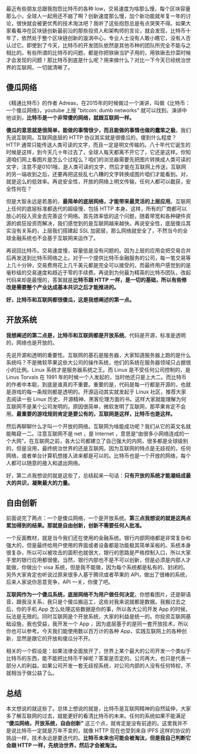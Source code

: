 最近有些朋友总跟我抱怨比特币的各种 low，交易速度为啥那么慢，每个区块容量那么小，全球人一起用还不崩了啊？创新速度那么慢，加个新功能就年复一年的讨论，很快就会被更优秀的技术淘汰吧？我听了这些抱怨总是有点哭笑不得。如果大家看看冲在区块链创新最前沿的那些投资人和架构师的言论，就会发现，比特币十年了，依然处于整个区块链创新的漩涡中心，专业人士没有人敢小瞧它，没有人否认过它。即使到了今天，比特币的开发团队依然是其他币种的团队所完全不能与之相比的。有些所谓的比特币的问题，都是你把铁锹当铲子用的，用铁锹去炒菜时候才会发现的问题！那比特币到底是什么呢？用来做什么？对比一下今天已经统治世界的互联网，一切就清晰了。

## 傻瓜网络

《精通比特币》的作者 Adreas，在2015年的时候做过一个演讲，叫做《比特币：一个傻瓜网络》，youtube 上搜 "bitcoin: dumb networks" 就可以找到。演讲中他谈到，**比特币是一个非常傻的网络，就跟互联网一样。**

**傻瓜的意思就是很简单，能做的事情很少，而且能做的事情也做的蠢笨之极**。我们先说互联网。互联网底层的 HTTP 协议其实就是很傻瓜的，傻到什么程度？ HTTP 通常只能传送人类可读的文字，而且一定是明文传输的。八十年代它诞生的时候是这样，到今天几十年过去了，全球人每天都离不开它了，它还是这样。你知道咱们网上看图片是怎么个过程么？咱们的浏览器需要先把图片转换成人类可读的文字，注意不是0101哦，是人类可读的文字，然后才能在互联网上传送，互联网的另一端收到之后，还要再把这些乱七八糟的文字转换成图片咱们才能看到。对，就是这么的低效率。再说安全性，开放的网络上明文传输，任何人都可以截获，安全性何在？

但是大智永远是若愚的，**最简单的底层网络，才能带来最灵活的上层应用**。互联网上任何的底层标准都迭代的超级慢，包括 HTTP 本身。这样，所有的厂商都可以放心的投入资金去完善这个网络。首先效率低的这个问题，随着带宽和各种硬件资源的疯狂投资而解决，我们感觉到的是互联网越来越快。再说安全性，底层傻瓜其实没有关系的，上层我们搭建起 SSL 加密层，那么网络就安全了，不然当今的全球金融系统也不会基于互联网来运作了。

再说回比特币。交易速度慢，容量低是没有问题的。因为上层的应用会把交易合并后再发送到比特币网络之上。对于一个提供比特币金融服务的公司，每一笔交易等上几十分钟，交易费用花上几千美元都是完全可以接受的，而最终用户感觉到的是毫秒级的交易速度和趋近于零的手续费。再说到为何最为精英的比特币团队，改起代码来却是最慢的，答案就是**比特币跟 HTTP 一样，是一切的基础，所以有些修改是需要整个产业达成基本共识之后才能推进的。**

**好，比特币和互联网都很傻瓜，这是我想阐述的第一点。**

## 开放系统

**我想阐述的第二点是，比特币和互联网都是开放系统**。代码是开源，标准是透明的，网络也是开放的。

先说开源和透明的重要性。互联网的基石是服务器，大家知道服务器上跑的是什么系统吗？不是微软苹果这些大公司的操作系统，他们的系统在服务器领域只占据很小的比例。Linux 系统才是服务器系统之王。而 Linux 是不受任何公司控制的，是 Linus Torvals 在 1991 年的时候一个人发起的，当时他还只是上大二。而比特币的作者中本聪，到底是谁真的不重要。重要的是，代码是每一行都是开源的，也就是游戏的每一条规则都是透明的。开源运动其实就发起于 Linux 社区，推荐大家去阅读一些 Linux 历史、开源精神、黑客伦理方面的书。这样大家就能理解为何互联网不是某个公司发明的。原因很简单，微软发明了互联网，那苹果肯定不会用。**最重要的游戏规则肯定是要公有的，互联网是这样，比特币也是这样。**

然后再聊聊什么才叫一个开放的网络。互联网为啥能成功呢？我们从它的英文名就能略窥一二。注意互联网不是 net ，是 Internet ，意思是“由很多小网络连成的一个大网”。在互联网之前，各大公司都建立了自己强大的内网，很多都是全球级别的，但是没用，最终统治世界的还是互联网。因为互联网的特点是无歧视的，任何网络，或者单台计算机想接入进来都是可以的。比特币也是一个开放的网络，每个人都可以随意的接入和退出网络。

好，第二点我想说的就是这些了，总结起来一句话：**只有开放的系统才能凝结成最大的共识，凝聚最大的力量。**

## 自由创新

前面说完了两点：一个是傻瓜网络，一个是开放系统。**第三点我想说的就是这两点累加得到的结果。那就是自由创新，创新不需要任何人批准。**

一个反面教材，就是当今我们还在使用的金融系统。银行内部网络都是非常复杂和强大的，但是最终给用户使用的界面或者设备都是功能极其简单呆板的。系统本身很复杂，所以可以被攻击的面积也就很大，银行的思路是严格控制入口，所以大家手里的银行应用都很傻。当然，银行内部也不是不可以创新，但是必须是内部人才能做，你做出个 visa 系统，但是我不能做，因为每个系统都是私有的、封闭的。另外大家肯定也听说过原来很多人基于腾讯或者苹果的 API，做出了很棒的系统，后来人家说你恶意竞争，API 一关，你傻了吧。

**互联网作为一个傻瓜系统，底层网络不为用户做任何决定**。你想看图片，还是聊语音，跟我没关系，我只是个傻瓜搬运工，这些对我来说就都是数据。我搬过去之后，你的手机 App 怎么处理这些数据是你的事，所以各大公司开发 App 的时候，玩法是无限的。同时互联网是个开放系统，大家的利益是统一的。你投资互联网基础设施，我也受益，我开发一个 App ，因为底层基于的是同一套开放技术，所以你也可以参考。今天我们能使用数以百万计的各种 App，实践互联网上的各种创新，显然是跟它的开放和傻瓜分不开。

相关的一个假设是：如果法律全面放开了，世界上某个最大的公司开发一个类似于比特币的东西，能不能把比特币干掉呢？答案是否定的。公司再大，也只是代表一部分人的利益。如果公司开发一套无歧视系统，对公司内部的人没有任何特权，不就相当于做公益了么。

## 总结

本文想说的就这些了。总体上想说的就是，比特币是互联网精神的自然延伸，大家多了解互联网的过去，就能更好的看清比特币的未来。任何的系统如果不能满足 **“傻瓜网络，开放系统，自由创新”** 这三个点，就肯定是没有前途的。这里我并不是说比特币一定就是万年不变的，就像 HTTP 现在也受到来自 IPFS 这样的协议的挑战一样，技术永远是要迭代的。**比特币未来也可能会被淘汰，但是我自己判断它会跟 HTTP 一样，先统治世界，然后才会被淘汰。**
